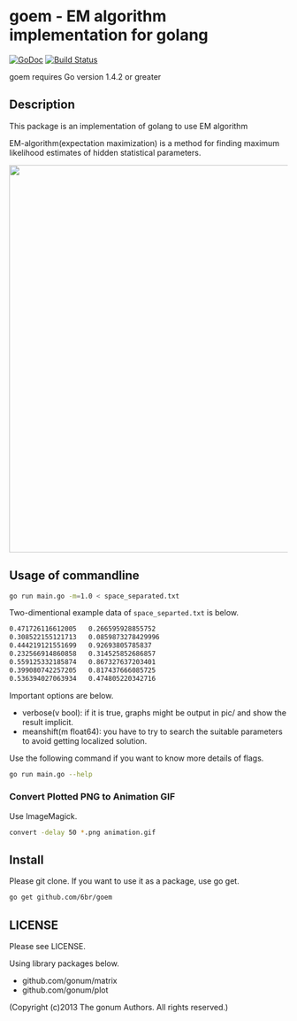 goem - EM algorithm implementation for golang
===
[![GoDoc](https://godoc.org/github.com/6br/goem/goem?status.svg)](https://godoc.org/github.com/6br/goem/goem)
[![Build Status](https://drone.io/github.com/6br/goem/status.png)](https://drone.io/github.com/6br/goem/latest)

goem requires Go version 1.4.2 or greater

## Description
This package is an implementation of golang to use EM algorithm

EM-algorithm(expectation maximization) is a method for finding maximum likelihood estimates of hidden statistical parameters.

<img src="https://cloud.githubusercontent.com/assets/12047794/14041984/296de90a-f2b9-11e5-852d-a85dc021d6b1.gif" width="700">

## Usage of commandline
```sh
go run main.go -m=1.0 < space_separated.txt
```

Two-dimentional example data of `space_separted.txt` is below.

```space_separated.txt
0.471726116612005	0.266595928855752
0.308522155121713	0.0859873278429996
0.444219121551699	0.92693805785837
0.232566914860858	0.314525852686857
0.559125332185874	0.867327637203401
0.399080742257205	0.817437666085725
0.536394027063934	0.474805220342716
```

Important options are below.

* verbose(v bool): if it is true, graphs might be output in pic/ and show the result implicit.
* meanshift(m float64): you have to try to search the suitable parameters to avoid getting localized solution.

Use the following command if you want to know more details of flags.

```sh
go run main.go --help
```

### Convert Plotted PNG to Animation GIF
Use ImageMagick.
```sh
convert -delay 50 *.png animation.gif
```

## Install
Please git clone. If you want to use it as a package, use go get.

```sh
go get github.com/6br/goem
```

## LICENSE
Please see LICENSE. 

Using library packages below.

* github.com/gonum/matrix 
* github.com/gonum/plot

(Copyright (c)2013 The gonum Authors. All rights reserved.)
